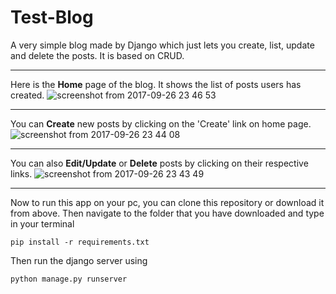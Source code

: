 # Test-Blog
A very simple blog made by Django which just lets you create, list, update and delete the posts. It is based on CRUD.
____

Here is the **Home** page of the blog. It shows the list of posts users has created.
![screenshot from 2017-09-26 23 46 53](https://user-images.githubusercontent.com/25135893/31447129-ddaa844c-aebe-11e7-839e-6822b33208d5.png)

____

You can **Create** new posts by clicking on the 'Create' link on home page. 
![screenshot from 2017-09-26 23 44 08](https://user-images.githubusercontent.com/25135893/31447235-210e6780-aebf-11e7-8720-e17110d3e52a.png)

____

You can also **Edit/Update** or **Delete** posts by clicking on their respective links.
![screenshot from 2017-09-26 23 43 49](https://user-images.githubusercontent.com/25135893/31447355-65459ec8-aebf-11e7-8e4b-0908485d9f14.png)

____

Now to run this app on your pc, you can clone this repository or download it from above.
Then navigate to the folder that you have downloaded and type in your terminal
```
pip install -r requirements.txt
```
Then run the django server using
```
python manage.py runserver
```
